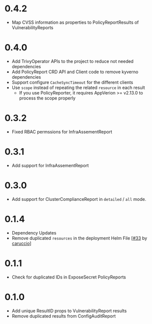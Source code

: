 # 0.4.2

* Map CVSS information as properties to PolicyReportResults of VulnerabilityReports

# 0.4.0

* Add TrivyOperator APIs to the project to reduce not needed dependencies
* Add PolicyReport CRD API and Client code to remove kyverno dependencies
* Support configure `CacheSyncTimeout` for the different clients
* Use `scope` instead of repeating the related `resource` in each result
    * If you use PolicyReporter, it requires AppVerion >= v2.13.0 to process the scope properly

# 0.3.2

* Fixed RBAC permssions for InfraAssementReport

# 0.3.1

* Add support for InfraAssementReport

# 0.3.0

* Add support for ClusterComplianceReport in `detailed` / `all` mode.

# 0.1.4

* Dependency Updates
* Remove duplicated `resources` in the deployment Helm File [[#33](https://github.com/fjogeleit/trivy-operator-polr-adapter/pull/33) by [caruccio](https://github.com/caruccio)]

# 0.1.1

* Check for duplicated IDs in ExposeSecret PolicyReports

# 0.1.0

* Add unique ResultID props to VulnerabilityReport results
* Remove duplicated results from ConfigAuditReport